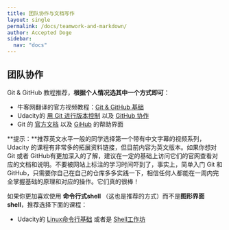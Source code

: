 ```yaml
---
title: 团队协作与文档写作
layout: single
permalink: /docs/teamwork-and-markdown/
author: Accepted Doge
sidebar:
  nav: "docs"
---
```


## 团队协作
Git & GitHub 教程推荐，**根据个人情况选其中一个方式即可**：

- 牛客网翻译的官方视频教程：[Git & GitHub 基础](https://www.nowcoder.com/courses/2)
- Udacity的 [用 Git 进行版本控制](https://cn.udacity.com/course/version-control-with-git--ud123) 以及 [GitHub 协作](https://cn.udacity.com/course/github-collaboration--ud456)
- Git 的 [官方文档](https://git-scm.com/doc) 以及 [GiHub](https://help.github.com/) 的帮助界面

**提示：**推荐英文水平一般的同学选择第一个带有中文字幕的视频系列，Udacity 的课程有非常多的拓展资料链接，但目前内容为英文版本。如果你想对 Git 或者 GitHub有更加深入的了解，建议在一定的基础上访问它们的官网查看对应的文档和说明。不要被网站上标注的学习时间吓到了，事实上，简单入门 Git 和 GitHub，只需要你自己在自己的仓库多多实践一下，相信任何人都能在一周内完全掌握基础的原理和对应的操作。它们真的很棒！

如果你更加喜欢使用 **命令行式shell** （这也是推荐的方式）而不是**图形界面shell**，推荐选择下面的课程：

- Udacity的 [Linux命令行基础](https://cn.udacity.com/course/linux-command-line-basics--ud595) 或者是 [Shell工作坊](https://cn.udacity.com/course/shell-workshop--ud206)
